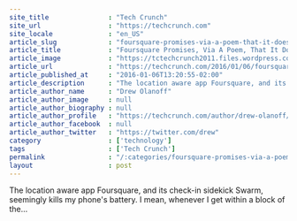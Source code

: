 ```yaml
---
site_title               : "Tech Crunch"
site_url                 : "https://techcrunch.com"
site_locale              : "en_US"
article_slug             : "foursquare-promises-via-a-poem-that-it-does-not-drain-your-battery"
article_title            : "Foursquare Promises, Via A Poem, That It Does NOT Drain Your Battery"
article_image            : "https://tctechcrunch2011.files.wordpress.com/2016/01/screen-shot-2016-01-06-at-1-12-54-pm.png?w=570&h=298&crop=1"
article_url              : "https://techcrunch.com/2016/01/06/foursquare-promises-via-poem-that-it-does-not-drain-your-battery/"
article_published_at     : "2016-01-06T13:20:55-02:00"
article_description      : "The location aware app Foursquare, and its check-in sidekick Swarm, seemingly kills my phone's battery. I mean, whenever I get within a block of the..."
article_author_name      : "Drew Olanoff"
article_author_image     : null
article_author_biography : null
article_author_profile   : "https://techcrunch.com/author/drew-olanoff/"
article_author_facebook  : null
article_author_twitter   : "https://twitter.com/drew"
category                 : ['technology']
tags                     : ['Tech Crunch']
permalink                : "/:categories/foursquare-promises-via-a-poem-that-it-does-not-drain-your-battery/"
layout                   : post
---
```


The location aware app Foursquare, and its check-in sidekick Swarm, seemingly kills my phone's battery. I mean, whenever I get within a block of the...
